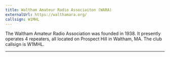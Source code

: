 ```yaml
---
title: Waltham Amateur Radio Associaiton (WARA)
externalUrl: https://walthamara.org/
callsign: W1MHL
---
```


The Waltham Amateur Radio Association was founded in 1938.  It presently operates 4 repeaters, all located on Prospect Hill in Waltham, MA. The club callsign is W1MHL.

---

